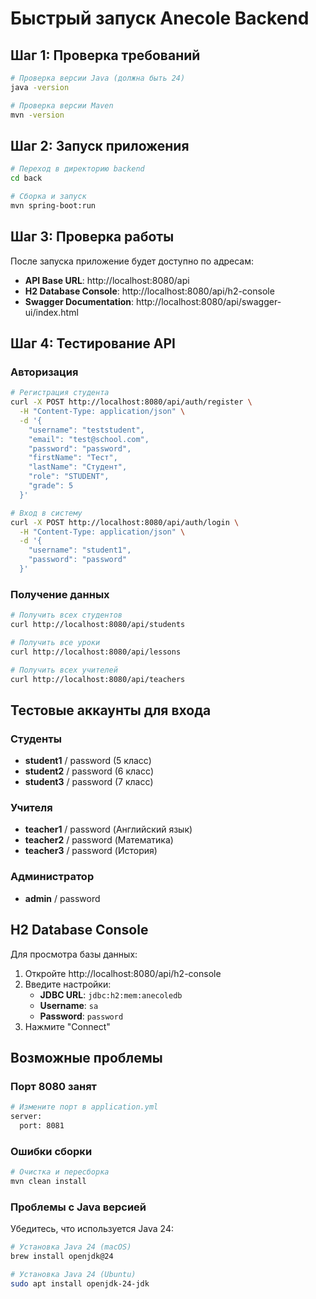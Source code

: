 # Быстрый запуск Anecole Backend

## Шаг 1: Проверка требований
```bash
# Проверка версии Java (должна быть 24)
java -version

# Проверка версии Maven
mvn -version
```

## Шаг 2: Запуск приложения
```bash
# Переход в директорию backend
cd back

# Сборка и запуск
mvn spring-boot:run
```

## Шаг 3: Проверка работы
После запуска приложение будет доступно по адресам:

- **API Base URL**: http://localhost:8080/api
- **H2 Database Console**: http://localhost:8080/api/h2-console
- **Swagger Documentation**: http://localhost:8080/api/swagger-ui/index.html

## Шаг 4: Тестирование API

### Авторизация
```bash
# Регистрация студента
curl -X POST http://localhost:8080/api/auth/register \
  -H "Content-Type: application/json" \
  -d '{
    "username": "teststudent",
    "email": "test@school.com",
    "password": "password",
    "firstName": "Тест",
    "lastName": "Студент",
    "role": "STUDENT",
    "grade": 5
  }'

# Вход в систему
curl -X POST http://localhost:8080/api/auth/login \
  -H "Content-Type: application/json" \
  -d '{
    "username": "student1",
    "password": "password"
  }'
```

### Получение данных
```bash
# Получить всех студентов
curl http://localhost:8080/api/students

# Получить все уроки
curl http://localhost:8080/api/lessons

# Получить всех учителей
curl http://localhost:8080/api/teachers
```

## Тестовые аккаунты для входа

### Студенты
- **student1** / password (5 класс)
- **student2** / password (6 класс)
- **student3** / password (7 класс)

### Учителя
- **teacher1** / password (Английский язык)
- **teacher2** / password (Математика)
- **teacher3** / password (История)

### Администратор
- **admin** / password

## H2 Database Console
Для просмотра базы данных:
1. Откройте http://localhost:8080/api/h2-console
2. Введите настройки:
   - **JDBC URL**: `jdbc:h2:mem:anecoledb`
   - **Username**: `sa`
   - **Password**: `password`
3. Нажмите "Connect"

## Возможные проблемы

### Порт 8080 занят
```bash
# Измените порт в application.yml
server:
  port: 8081
```

### Ошибки сборки
```bash
# Очистка и пересборка
mvn clean install
```

### Проблемы с Java версией
Убедитесь, что используется Java 24:
```bash
# Установка Java 24 (macOS)
brew install openjdk@24

# Установка Java 24 (Ubuntu)
sudo apt install openjdk-24-jdk
``` 
